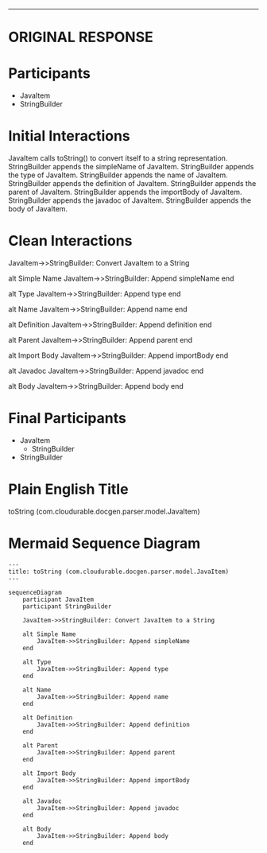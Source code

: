 ----
# ORIGINAL RESPONSE 
# Participants

- JavaItem
- StringBuilder

# Initial Interactions

JavaItem calls toString() to convert itself to a string representation.
StringBuilder appends the simpleName of JavaItem.
StringBuilder appends the type of JavaItem.
StringBuilder appends the name of JavaItem.
StringBuilder appends the definition of JavaItem.
StringBuilder appends the parent of JavaItem.
StringBuilder appends the importBody of JavaItem.
StringBuilder appends the javadoc of JavaItem.
StringBuilder appends the body of JavaItem.

# Clean Interactions

JavaItem->>StringBuilder: Convert JavaItem to a String

alt Simple Name
    JavaItem->>StringBuilder: Append simpleName
end

alt Type
    JavaItem->>StringBuilder: Append type
end

alt Name
    JavaItem->>StringBuilder: Append name
end

alt Definition
    JavaItem->>StringBuilder: Append definition
end

alt Parent
    JavaItem->>StringBuilder: Append parent
end

alt Import Body
    JavaItem->>StringBuilder: Append importBody
end

alt Javadoc
    JavaItem->>StringBuilder: Append javadoc
end

alt Body
    JavaItem->>StringBuilder: Append body
end

# Final Participants

- JavaItem
    - StringBuilder
- StringBuilder

# Plain English Title

toString (com.cloudurable.docgen.parser.model.JavaItem)

# Mermaid Sequence Diagram

```mermaid
---
title: toString (com.cloudurable.docgen.parser.model.JavaItem)
---

sequenceDiagram
    participant JavaItem
    participant StringBuilder

    JavaItem->>StringBuilder: Convert JavaItem to a String

    alt Simple Name
        JavaItem->>StringBuilder: Append simpleName
    end

    alt Type
        JavaItem->>StringBuilder: Append type
    end

    alt Name
        JavaItem->>StringBuilder: Append name
    end

    alt Definition
        JavaItem->>StringBuilder: Append definition
    end

    alt Parent
        JavaItem->>StringBuilder: Append parent
    end

    alt Import Body
        JavaItem->>StringBuilder: Append importBody
    end

    alt Javadoc
        JavaItem->>StringBuilder: Append javadoc
    end

    alt Body
        JavaItem->>StringBuilder: Append body
    end
```
